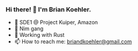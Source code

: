 ### Hi there! 👋 I'm Brian Koehler.

- 🏫 SDE1 @ Project Kuiper, Amazon
- 💫 Nim gang
- 🌱 Working with Rust
- 📫 How to reach me: briandkoehler@gmail.com
